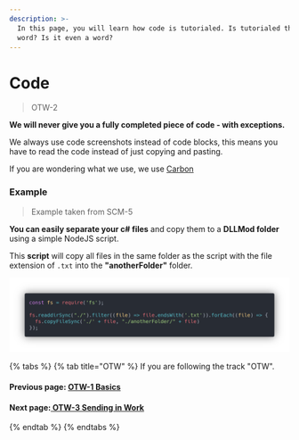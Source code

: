 ```yaml
---
description: >-
  In this page, you will learn how code is tutorialed. Is tutorialed the right
  word? Is it even a word?
---
```


# Code

> OTW-2

**We will never give you a fully completed piece of code - with exceptions.**

We always use code screenshots instead of code blocks, this means you have to read the code instead of just copying and pasting.

If you are wondering what we use, we use [Carbon ](https://carbon.now.sh/)

### Example

> Example taken from SCM-5

**You can easily separate your c\# files** and copy them to a **DLLMod folder** using a simple NodeJS script.

This **script** will copy all files in the same folder as the script with the file extension of `.txt` into the **"anotherFolder"** folder.

![](../.gitbook/assets/otw-2.png)

{% tabs %}
{% tab title="OTW" %}
If you are following the track "OTW".

#### Previous page: [OTW-1 Basics](otw-1.md)

#### Next page:[ ](otw-2.md)[OTW-3 Sending in Work](otw-3.md)
{% endtab %}
{% endtabs %}




